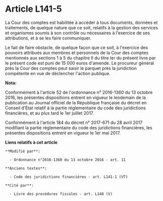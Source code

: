 # Article L141-5

La Cour des comptes est habilitée à accéder à tous documents, données et traitements, de quelque nature que ce soit, relatifs
à la gestion des services et organismes soumis à son contrôle ou nécessaires à l'exercice de ses attributions, et à se les
faire communiquer.

Le fait de faire obstacle, de quelque façon que ce soit, à l'exercice des pouvoirs attribués aux membres et personnels de la
Cour des comptes mentionnés aux sections 1 à 5 du chapitre II du titre Ier du présent livre par le présent code est puni de
15 000 euros d'amende. Le procureur général près la Cour des comptes peut saisir le parquet près la juridiction compétente en
vue de déclencher l'action publique.

**Nota:**

Conformément à l'article 52 de l'ordonnance n° 2016-1360 du 13 octobre 2016, les présentes dispositions entrent en vigueur le
lendemain de la publication au Journal officiel de la République française du décret en Conseil d'Etat relatif à la partie
réglementaire du code des juridictions financières, et au plus tard le 1er juillet 2017.

Conformément à l'article 184 du décret n° 2017-671 du 28 avril 2017 modifiant la partie réglementaire du code des
juridictions financières, les présentes dispositions entrent en vigueur le 1er mai 2017.

**Liens relatifs à cet article**

	**Modifié par**:

	  - Ordonnance n°2016-1360 du 13 octobre 2016 - art. 11

	**Anciens textes**:

	  - Code des juridictions financières - art. L141-1 (VT)

	**Cité par**:

	  - Livre des procédures fiscales - art. L140 (V)

